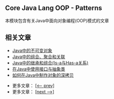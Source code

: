 ## Core Java Lang OOP - Patterns

本模块包含有关Java中面向对象编程(OOP)模式的文章

## 相关文章

+ [Java中的不可变对象](docs/Java中的不可变对象.md)
+ [Java中的组合、聚合和关联](docs/Java中的组合-聚合和关联.md)
+ [Java中的继承和组合(Is-a与Has-a关系)](docs/Java中的继承和组合(Is-a与Has-a关系).md)
+ [在Java中使用接口与抽象类](docs/在Java中使用接口与抽象类.md)
+ [如何在Java中制作对象的深拷贝](../../cs/docs/java-lang/如何在Java中制作对象的深拷贝.md)

- 更多文章： [[<-- prev]](../java-lang-oop-others/README.md)
- 更多文章： [[next -->]](../java-lang-oop-types-1/README.md)